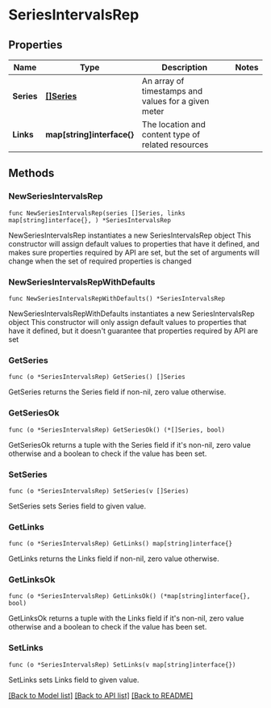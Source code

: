# SeriesIntervalsRep

## Properties

Name | Type | Description | Notes
------------ | ------------- | ------------- | -------------
**Series** | [**[]Series**](Series.md) | An array of timestamps and values for a given meter | 
**Links** | **map[string]interface{}** | The location and content type of related resources | 

## Methods

### NewSeriesIntervalsRep

`func NewSeriesIntervalsRep(series []Series, links map[string]interface{}, ) *SeriesIntervalsRep`

NewSeriesIntervalsRep instantiates a new SeriesIntervalsRep object
This constructor will assign default values to properties that have it defined,
and makes sure properties required by API are set, but the set of arguments
will change when the set of required properties is changed

### NewSeriesIntervalsRepWithDefaults

`func NewSeriesIntervalsRepWithDefaults() *SeriesIntervalsRep`

NewSeriesIntervalsRepWithDefaults instantiates a new SeriesIntervalsRep object
This constructor will only assign default values to properties that have it defined,
but it doesn't guarantee that properties required by API are set

### GetSeries

`func (o *SeriesIntervalsRep) GetSeries() []Series`

GetSeries returns the Series field if non-nil, zero value otherwise.

### GetSeriesOk

`func (o *SeriesIntervalsRep) GetSeriesOk() (*[]Series, bool)`

GetSeriesOk returns a tuple with the Series field if it's non-nil, zero value otherwise
and a boolean to check if the value has been set.

### SetSeries

`func (o *SeriesIntervalsRep) SetSeries(v []Series)`

SetSeries sets Series field to given value.


### GetLinks

`func (o *SeriesIntervalsRep) GetLinks() map[string]interface{}`

GetLinks returns the Links field if non-nil, zero value otherwise.

### GetLinksOk

`func (o *SeriesIntervalsRep) GetLinksOk() (*map[string]interface{}, bool)`

GetLinksOk returns a tuple with the Links field if it's non-nil, zero value otherwise
and a boolean to check if the value has been set.

### SetLinks

`func (o *SeriesIntervalsRep) SetLinks(v map[string]interface{})`

SetLinks sets Links field to given value.



[[Back to Model list]](../README.md#documentation-for-models) [[Back to API list]](../README.md#documentation-for-api-endpoints) [[Back to README]](../README.md)


